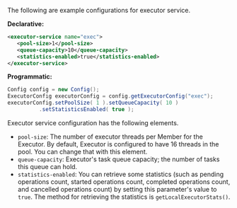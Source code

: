 

The following are example configurations for executor service.

**Declarative:**

```xml
<executor-service name="exec">
   <pool-size>1</pool-size>
   <queue-capacity>10</queue-capacity>
   <statistics-enabled>true</statistics-enabled>
</executor-service>
```

**Programmatic:**

```java
Config config = new Config();
ExecutorConfig executorConfig = config.getExecutorConfig("exec");
executorConfig.setPoolSize( 1 ).setQueueCapacity( 10 )
          .setStatisticsEnabled( true );
```

Executor service configuration has the following elements.

- `pool-size`: The number of executor threads per Member for the Executor. By default, Executor is configured to have 16 threads in the pool. You can change that with this element.
- `queue-capacity`: Executor's task queue capacity; the number of tasks this queue can hold.
- `statistics-enabled`: You can retrieve some statistics (such as pending operations count, started operations count, completed operations count, and cancelled operations count) by setting this parameter's value to `true`. The method for retrieving the statistics is `getLocalExecutorStats()`.



